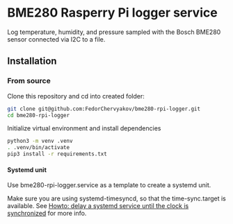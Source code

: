 # BME280 Rasperry Pi logger service

Log temperature, humidity, and pressure sampled with the Bosch BME280 sensor connected via I2C to a file.

## Installation

### From source

Clone this repository and cd into created folder:
```bash
git clone git@github.com:FedorChervyakov/bme280-rpi-logger.git
cd bme280-rpi-logger
```

Initialize virtual environment and install dependencies
```bash
python3 -m venv .venv
. .venv/bin/activate
pip3 install -r requirements.txt
```

#### Systemd unit

Use bme280-rpi-logger.service as a template to create a systemd unit.

Make sure you are using systemd-timesyncd, so that the time-sync.target is available.
See [Howto: delay a systemd service until the clock is synchronized](https://blog.debiania.in.ua/posts/2020-11-27-howto-delay-a-systemd-service-until-the-clock-is-synchronized.html) for more info.
